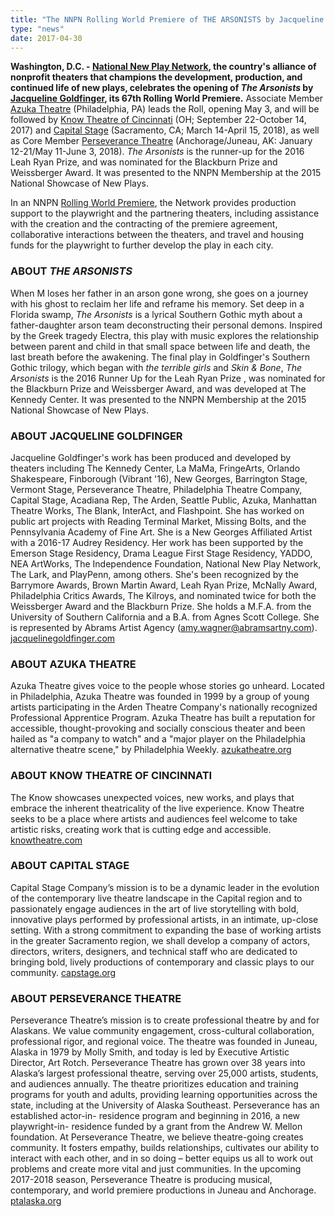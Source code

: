 ```yaml
---
title: "The NNPN Rolling World Premiere of THE ARSONISTS by Jacqueline Goldfinger Kicks Off at Azuka Theatre May 3"
type: "news"
date: 2017-04-30
---
```


<p><span class="lead-in"><strong>Washington, D.C. - </strong><a href="http://nnpn.org/" rel="nofollow"><strong>National New Play Network</strong></a><strong>, the country's alliance of nonprofit theaters that champions the development, production, and continued life of new plays, celebrates the opening of <em>The Arsonists</em> by </strong><a href="https://newplayexchange.org/users/1419/jacqueline-goldfinger" rel="nofollow"><strong>Jacqueline Goldfinger</strong></a><strong>, its 67th Rolling World Premiere.</strong> Associate Member <a href="http://www.azukatheatre.org/the-arsonists" rel="nofollow">Azuka Theatre</a> (Philadelphia, PA) leads the Roll, opening May 3, and will be followed by <a href="https://knowtheatre.com/" rel="nofollow">Know Theatre of Cincinnati</a> (OH; September 22-October 14, 2017) and <a href="http://capstage.org/box-office/subscriptions/2017-18-season-future-tense/" rel="nofollow">Capital Stage</a> (Sacramento, CA; March 14-April 15, 2018), as well as Core Member <a href="http://www.ptalaska.org/" rel="nofollow">Perseverance Theatre</a> (Anchorage/Juneau, AK: January 12-21/May 11-June 3, 2018). <em>The Arsonists</em> is the runner-up for the 2016 Leah Ryan Prize, and was nominated for the Blackburn Prize and Weissberger Award. It was presented to the NNPN Membership at the 2015 National Showcase of New Plays.</span></p>
<p>In an NNPN <a href="http://nnpn.org/programs/rolling-world-premieres" rel="nofollow">Rolling World Premiere</a>, the Network provides production support to the playwright and the partnering theaters, including assistance with the creation and the contracting of the premiere agreement, collaborative interactions between the theaters, and travel and housing funds for the playwright to further develop the play in each city.</p>
<h3>ABOUT <em>THE ARSONISTS</em></h3>
<p>When M loses her father in an arson gone wrong, she goes on a journey with his ghost to reclaim her life and reframe his memory. Set deep in a Florida swamp, <em>The Arsonists</em> is a lyrical Southern Gothic myth about a father-daughter arson team deconstructing their personal demons. Inspired by the Greek tragedy Electra, this play with music explores the relationship between parent and child in that small space between life and death, the last breath before the awakening. The final play in Goldfinger's Southern Gothic trilogy, which began with <em>the terrible girls </em>and <em>Skin &amp; Bone</em>, <em>The Arsonists</em> is the 2016 Runner Up for the Leah Ryan Prize , was nominated for the Blackburn Prize and Weissberger Award, and was developed at The Kennedy Center. It was presented to the NNPN Membership at the 2015 National Showcase of New Plays.</p>
<h3>ABOUT JACQUELINE GOLDFINGER</h3>
<p>Jacqueline Goldfinger's work has been produced and developed by theaters including The Kennedy Center, La MaMa, FringeArts, Orlando Shakespeare, Finborough (Vibrant '16), New Georges, Barrington Stage, Vermont Stage, Perseverance Theatre, Philadelphia Theatre Company, Capital Stage, Acadiana Rep, The Arden, Seattle Public, Azuka, Manhattan Theatre Works, The Blank, InterAct, and Flashpoint. She has worked on public art projects with Reading Terminal Market, Missing Bolts, and the Pennsylvania Academy of Fine Art. She is a New Georges Affiliated Artist with a 2016-17 Audrey Residency. Her work has been supported by the Emerson Stage Residency, Drama League First Stage Residency, YADDO, NEA ArtWorks, The Independence Foundation, National New Play Network, The Lark, and PlayPenn, among others. She's been recognized by the Barrymore Awards, Brown Martin Award, Leah Ryan Prize, McNally Award, Philadelphia Critics Awards, The Kilroys, and nominated twice for both the Weissberger Award and the Blackburn Prize. She holds a M.F.A. from the University of Southern California and a B.A. from Agnes Scott College. She is represented by Abrams Artist Agency (<a href="mailto:amy.wagner@abramsartny.com" rel="nofollow">amy.wagner@abramsartny.com</a>). <a href="http://jacqueline-goldfinger.squarespace.com/" rel="nofollow">jacquelinegoldfinger.com</a></p>
<h3>ABOUT AZUKA THEATRE</h3>
<p>Azuka Theatre gives voice to the people whose stories go unheard. Located in Philadelphia, Azuka Theatre was founded in 1999 by a group of young artists participating in the Arden Theatre Company's nationally recognized Professional Apprentice Program. Azuka Theatre has built a reputation for accessible, thought-provoking and socially conscious theater and been hailed as "a company to watch" and a "major player on the Philadelphia alternative theatre scene," by Philadelphia Weekly. <a href="http://www.azukatheatre.org/" rel="nofollow">azukatheatre.org </a></p>
<h3>ABOUT KNOW THEATRE OF CINCINNATI</h3>
<p>The Know showcases unexpected voices, new works, and plays that embrace the inherent theatricality of the live experience. Know Theatre seeks to be a place where artists and audiences feel welcome to take artistic risks, creating work that is cutting edge and accessible. <a href="https://knowtheatre.com/" rel="nofollow">knowtheatre.com </a></p>
<h3>ABOUT CAPITAL STAGE</h3>
<p>Capital Stage Company’s mission is to be a dynamic leader in the evolution of the contemporary live theatre landscape in the Capital region and to passionately engage audiences in the art of live storytelling with bold, innovative plays performed by professional artists, in an intimate, up-close setting. With a strong commitment to expanding the base of working artists in the greater Sacramento region, we shall develop a company of actors, directors, writers, designers, and technical staff who are dedicated to bringing bold, lively productions of contemporary and classic plays to our community. <a href="http://capstage.org/" rel="nofollow">capstage.org</a></p>
<h3>ABOUT PERSEVERANCE THEATRE</h3>
<p>Perseverance Theatre’s mission is to create professional theatre by and for Alaskans. We value community engagement, cross-cultural collaboration, professional rigor, and regional voice. The theatre was founded in Juneau, Alaska in 1979 by Molly Smith, and today is led by Executive Artistic Director, Art Rotch. Perseverance Theatre has grown over 38 years into Alaska’s largest professional theatre, serving over 25,000 artists, students, and audiences annually. The theatre prioritizes education and training programs for youth and adults, providing learning opportunities across the state, including at the University of Alaska Southeast. Perseverance has an established actor-in- residence program and beginning in 2016, a new playwright-in- residence funded by a grant from the Andrew W. Mellon foundation. At Perseverance Theatre, we believe theatre-going creates community. It fosters empathy, builds relationships, cultivates our ability to interact with each other, and in so doing – better equips us all to work out problems and create more vital and just communities. In the upcoming 2017-2018 season, Perseverance Theatre is producing musical, contemporary, and world premiere productions in Juneau and Anchorage. <a href="http://www.ptalaska.org/" rel="nofollow">ptalaska.org </a></p>
